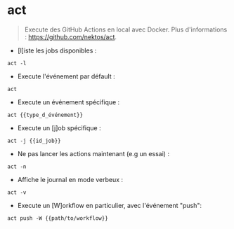 # act

> Execute des GitHub Actions en local avec Docker.
> Plus d'informations : <https://github.com/nektos/act>.

- [l]iste les jobs disponibles :

`act -l`

- Execute l'événement par défault :

`act`

- Execute un événement spécifique :

`act {{type_d_événement}}`

- Execute un [j]ob spécifique :

`act -j {{id_job}}`

- Ne pas lancer les actions maintenant (e.g un essai) :

`act -n`

- Affiche le journal en mode verbeux :

`act -v`

- Execute un [W]orkflow en particulier, avec l'événement "push":

`act push -W {{path/to/workflow}}`
